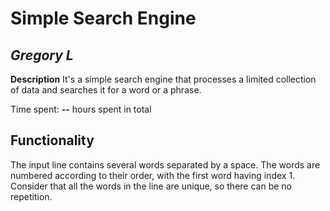 # Simple Search Engine

## *Gregory L*

**Description** It's a simple search engine that processes a limited collection of data and searches it for a word or a phrase.

Time spent: **--** hours spent in total

## Functionality

The input line contains several words separated by a space. 
The words are numbered according to their order, with the first word having index 1. 
Consider that all the words in the line are unique, so there can be no repetition.